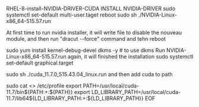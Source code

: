 RHEL-8-install-NVIDIA-DRIVER-CUDA
INSTALL NVIDIA-DRIVER
sudo systemctl set-default multi-user.taget
reboot
sudo sh ./NVIDIA-Linux-x86_64-515.57.run

At first time to run nvidia installer, it will write file to disable the nouveau module, and then run "dracut --force" command 
and tehn reboot

sudo yum install kernel-debug-devel dkms -y # to use dkms
Run NVIDIA-Linux-x86_64-515.57.run again, it will finished the installation 
sudo systemctl set-default graphical.target


sudo sh ./cuda_11.7.0_515.43.04_linux.run
and then add cuda to path

sudo cat <<EOF >> /etc/profile
export PATH=/usr/local/cuda-11.7/bin${PATH:+:${PATH}}
export LD_LIBRARY_PATH=/usr/local/cuda-11.7/lib64\${LD_LIBRARY_PATH:+:${LD_LIBRARY_PATH}}
EOF

